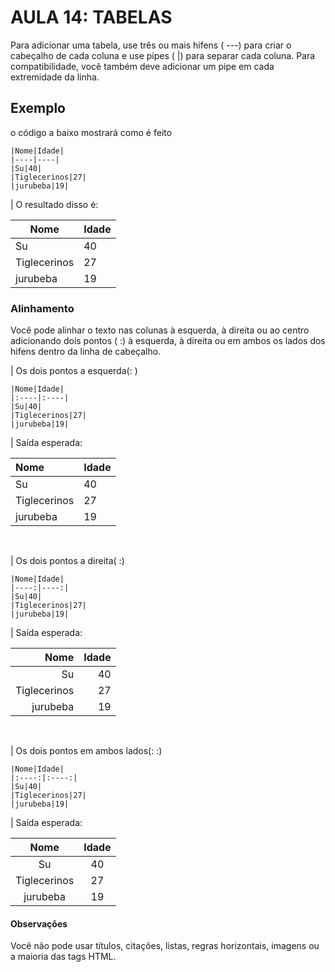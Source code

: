 # AULA 14: TABELAS
Para adicionar uma tabela, use três ou mais hifens ( ---) para criar o cabeçalho de cada coluna e use pipes ( |) para separar cada coluna. Para compatibilidade, você também deve adicionar um pipe em cada extremidade da linha.

## Exemplo
o código a baixo mostrará como é feito  

    |Nome|Idade|  
    |----|----|  
    |Su|40|  
    |Tiglecerinos|27|  
    |jurubeba|19|

| O resultado disso é:

|Nome|Idade|  
|----|----|  
|Su|40|  
|Tiglecerinos|27|  
|jurubeba|19|

### Alinhamento
Você pode alinhar o texto nas colunas à esquerda, à direita ou ao centro adicionando dois pontos ( :) à esquerda, à direita ou em ambos os lados dos hifens dentro da linha de cabeçalho.

| Os dois pontos a esquerda(: )

    |Nome|Idade|  
    |:----|:----|  
    |Su|40|  
    |Tiglecerinos|27|  
    |jurubeba|19|

| Saída esperada:

|Nome|Idade|  
|:----|:----|  
|Su|40|  
|Tiglecerinos|27|  
|jurubeba|19|

<br>

| Os dois pontos a direita( :)

    |Nome|Idade|  
    |----:|----:|  
    |Su|40|  
    |Tiglecerinos|27|  
    |jurubeba|19|

| Saída esperada:

|Nome|Idade|  
|----:|----:|  
|Su|40|  
|Tiglecerinos|27|  
|jurubeba|19|

<br>

| Os dois pontos em ambos lados(: :)

    |Nome|Idade|  
    |:----:|:----:|  
    |Su|40|  
    |Tiglecerinos|27|  
    |jurubeba|19|

| Saída esperada:

|Nome|Idade|  
|:----:|:----:|  
|Su|40|  
|Tiglecerinos|27|  
|jurubeba|19|

#### Observações
Você não pode usar títulos, citações, listas, regras horizontais, imagens ou a maioria das tags HTML.